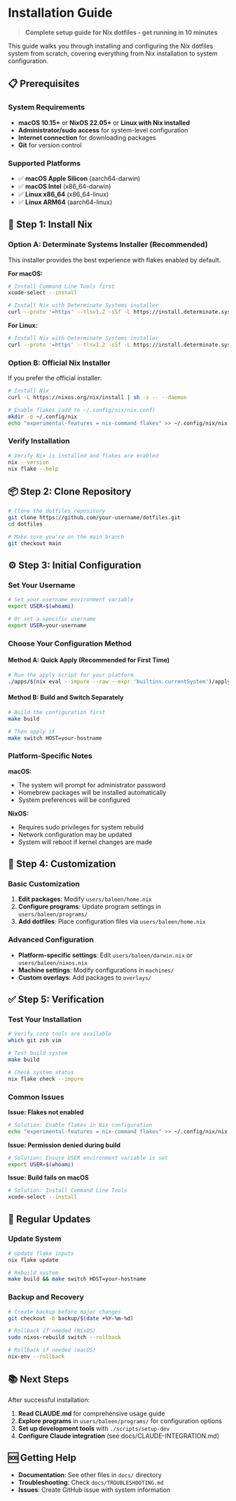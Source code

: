 # Installation Guide

> **Complete setup guide for Nix dotfiles - get running in 10 minutes**

This guide walks you through installing and configuring the Nix dotfiles system from scratch, covering everything from Nix installation to system configuration.

## 📋 Prerequisites

### System Requirements

- **macOS 10.15+** or **NixOS 22.05+** or **Linux with Nix installed**
- **Administrator/sudo access** for system-level configuration
- **Internet connection** for downloading packages
- **Git** for version control

### Supported Platforms

- ✅ **macOS Apple Silicon** (aarch64-darwin)
- ✅ **macOS Intel** (x86_64-darwin)
- ✅ **Linux x86_64** (x86_64-linux)
- ✅ **Linux ARM64** (aarch64-linux)

## 🚀 Step 1: Install Nix

### Option A: Determinate Systems Installer (Recommended)

This installer provides the best experience with flakes enabled by default.

**For macOS:**

```bash
# Install Command Line Tools first
xcode-select --install

# Install Nix with Determinate Systems installer
curl --proto '=https' --tlsv1.2 -sSf -L https://install.determinate.systems/nix | sh -s -- install
```

**For Linux:**

```bash
# Install Nix with Determinate Systems installer
curl --proto '=https' --tlsv1.2 -sSf -L https://install.determinate.systems/nix | sh -s -- install
```

### Option B: Official Nix Installer

If you prefer the official installer:

```bash
# Install Nix
curl -L https://nixos.org/nix/install | sh -s -- --daemon

# Enable flakes (add to ~/.config/nix/nix.conf)
mkdir -p ~/.config/nix
echo "experimental-features = nix-command flakes" >> ~/.config/nix/nix.conf
```

### Verify Installation

```bash
# Verify Nix is installed and flakes are enabled
nix --version
nix flake --help
```

## 📦 Step 2: Clone Repository

```bash
# Clone the dotfiles repository
git clone https://github.com/your-username/dotfiles.git
cd dotfiles

# Make sure you're on the main branch
git checkout main
```

## ⚙️ Step 3: Initial Configuration

### Set Your Username

```bash
# Set your username environment variable
export USER=$(whoami)

# Or set a specific username
export USER=your-username
```

### Choose Your Configuration Method

#### Method A: Quick Apply (Recommended for First Time)

```bash
# Run the apply script for your platform
./apps/$(nix eval --impure --raw --expr 'builtins.currentSystem')/apply
```

#### Method B: Build and Switch Separately

```bash
# Build the configuration first
make build

# Then apply it
make switch HOST=your-hostname
```

### Platform-Specific Notes

**macOS:**

- The system will prompt for administrator password
- Homebrew packages will be installed automatically
- System preferences will be configured

**NixOS:**

- Requires sudo privileges for system rebuild
- Network configuration may be updated
- System will reboot if kernel changes are made

## 🔧 Step 4: Customization

### Basic Customization

1. **Edit packages**: Modify `users/baleen/home.nix`
2. **Configure programs**: Update program settings in `users/baleen/programs/`
3. **Add dotfiles**: Place configuration files via `users/baleen/home.nix`

### Advanced Configuration

- **Platform-specific settings**: Edit `users/baleen/darwin.nix` or `users/baleen/nixos.nix`
- **Machine settings**: Modify configurations in `machines/`
- **Custom overlays**: Add packages to `overlays/`

## ✅ Step 5: Verification

### Test Your Installation

```bash
# Verify core tools are available
which git zsh vim

# Test build system
make build

# Check system status
nix flake check --impure
```

### Common Issues

**Issue: Flakes not enabled**

```bash
# Solution: Enable flakes in Nix configuration
echo "experimental-features = nix-command flakes" >> ~/.config/nix/nix.conf
```

**Issue: Permission denied during build**

```bash
# Solution: Ensure USER environment variable is set
export USER=$(whoami)
```

**Issue: Build fails on macOS**

```bash
# Solution: Install Command Line Tools
xcode-select --install
```

## 🔄 Regular Updates

### Update System

```bash
# Update flake inputs
nix flake update

# Rebuild system
make build && make switch HOST=your-hostname
```

### Backup and Recovery

```bash
# Create backup before major changes
git checkout -b backup/$(date +%Y-%m-%d)

# Rollback if needed (NixOS)
sudo nixos-rebuild switch --rollback

# Rollback if needed (macOS)
nix-env --rollback
```

## 📚 Next Steps

After successful installation:

1. **Read CLAUDE.md** for comprehensive usage guide
2. **Explore programs** in `users/baleen/programs/` for configuration options
3. **Set up development tools** with `./scripts/setup-dev`
4. **Configure Claude integration** (see docs/CLAUDE-INTEGRATION.md)

## 🆘 Getting Help

- **Documentation**: See other files in `docs/` directory
- **Troubleshooting**: Check `docs/TROUBLESHOOTING.md`
- **Issues**: Create GitHub issue with system information
